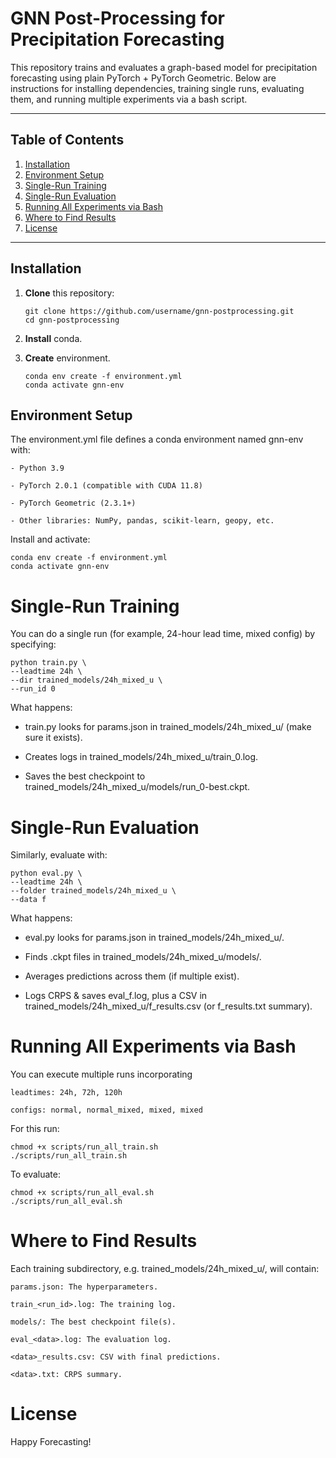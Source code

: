 # GNN Post-Processing for Precipitation Forecasting

This repository trains and evaluates a graph-based model for precipitation forecasting using plain PyTorch + PyTorch Geometric. Below are instructions for installing dependencies, training single runs, evaluating them, and running multiple experiments via a bash script.

---

## Table of Contents

1. [Installation](#installation)
3. [Environment Setup](#environment-setup)
4. [Single-Run Training](#single-run-training)
5. [Single-Run Evaluation](#single-run-evaluation)
6. [Running All Experiments via Bash](#running-all-experiments-via-bash)
7. [Where to Find Results](#where-to-find-results)
8. [License](#license)

---

## Installation

1. **Clone** this repository:
   ```
   git clone https://github.com/username/gnn-postprocessing.git
   cd gnn-postprocessing
   ```
2. **Install** conda.

3. **Create** environment.
   ```
   conda env create -f environment.yml
   conda activate gnn-env
   ```
   
## Environment Setup

The environment.yml file defines a conda environment named gnn-env with:

    - Python 3.9

    - PyTorch 2.0.1 (compatible with CUDA 11.8)

    - PyTorch Geometric (2.3.1+)

    - Other libraries: NumPy, pandas, scikit-learn, geopy, etc.

Install and activate:
   ```
   conda env create -f environment.yml
   conda activate gnn-env
   ```
    

# Single-Run Training

You can do a single run (for example, 24-hour lead time, mixed config) by specifying:
    
    
    python train.py \
    --leadtime 24h \
    --dir trained_models/24h_mixed_u \
    --run_id 0
    
    
What happens:

- train.py looks for params.json in trained_models/24h_mixed_u/ (make sure it exists).

- Creates logs in trained_models/24h_mixed_u/train_0.log.

- Saves the best checkpoint to trained_models/24h_mixed_u/models/run_0-best.ckpt.

# Single-Run Evaluation

Similarly, evaluate with:
    
    python eval.py \
    --leadtime 24h \
    --folder trained_models/24h_mixed_u \
    --data f
    
What happens:

- eval.py looks for params.json in trained_models/24h_mixed_u/.

- Finds .ckpt files in trained_models/24h_mixed_u/models/.

- Averages predictions across them (if multiple exist).
  
- Logs CRPS & saves eval_f.log, plus a CSV in trained_models/24h_mixed_u/f_results.csv (or f_results.txt summary).

# Running All Experiments via Bash

You can execute multiple runs incorporating

    leadtimes: 24h, 72h, 120h

    configs: normal, normal_mixed, mixed, mixed

For this run:
   ```
   chmod +x scripts/run_all_train.sh
   ./scripts/run_all_train.sh
   ```

To evaluate:
   ```
   chmod +x scripts/run_all_eval.sh
   ./scripts/run_all_eval.sh
   ```

   
# Where to Find Results

Each training subdirectory, e.g. trained_models/24h_mixed_u/, will contain:

    params.json: The hyperparameters.

    train_<run_id>.log: The training log.

    models/: The best checkpoint file(s).

    eval_<data>.log: The evaluation log.

    <data>_results.csv: CSV with final predictions.

    <data>.txt: CRPS summary.

# License


Happy Forecasting!
